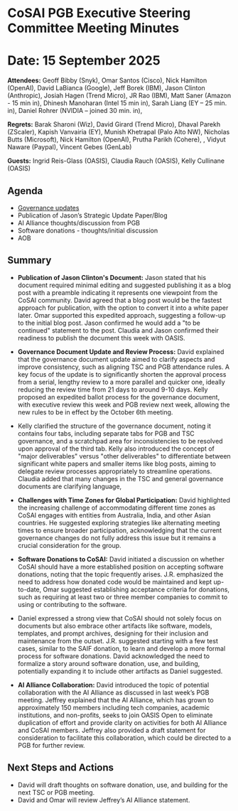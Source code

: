 # **CoSAI PGB Executive Steering Committee Meeting Minutes**

# Date: 15 September 2025

**Attendees:** Geoff Bibby (Snyk), Omar Santos (Cisco), Nick Hamilton (OpenAI), David LaBianca (Google), Jeff Borek (IBM), Jason Clinton (Anthropic), Josiah Hagen (Trend Micro), JR Rao (IBM), Matt Saner (Amazon \- 15 min in), Dhinesh Manoharan (Intel 15 min in), Sarah Liang (EY – 25 min. in), Daniel Rohrer (NVIDIA – joined 30 min. in), 

**Regrets:** Barak Sharoni (Wiz), David Girard (Trend Micro), Dhaval Parekh (ZScaler), Kapish Vanvairia (EY), Munish Khetrapal (Palo Alto NW), Nicholas Butts (Microsoft), Nick Hamilton (OpenAI), Prutha Parikh (Cohere), , Vidyut Naware (Paypal), Vincent Gebes (GenLab)

**Guests:** Ingrid Reis-Glass (OASIS), Claudia Rauch (OASIS), Kelly Cullinane (OASIS)

## Agenda

* [Governance updates](https://docs.google.com/document/d/1h2DMBbS79UNDsihe5TumD1sQGJTJtoi0yrinijTgaQY/edit?usp=sharing)  
* Publication of Jason’s Strategic Update Paper/Blog  
* AI Alliance thoughts/discussion from PGB  
* Software donations \- thoughts/initial discussion  
* AOB

## Summary

* **Publication of Jason Clinton's Document:** Jason stated that his document required minimal editing and suggested publishing it as a blog post with a preamble indicating it represents one viewpoint from the CoSAI community. David agreed that a blog post would be the fastest approach for publication, with the option to convert it into a white paper later. Omar supported this expedited approach, suggesting a follow-up to the initial blog post. Jason confirmed he would add a "to be continued" statement to the post. Claudia and Jason confirmed their readiness to publish the document this week with OASIS.

* **Governance Document Update and Review Process:** David explained that the governance document update aimed to clarify aspects and improve consistency, such as aligning TSC and PGB attendance rules. A key focus of the update is to significantly shorten the approval process from a serial, lengthy review to a more parallel and quicker one, ideally reducing the review time from 21 days to around 9-10 days. Kelly proposed an expedited ballot process for the governance document, with executive review this week and PGB review next week, allowing the new rules to be in effect by the October 6th meeting.

* Kelly clarified the structure of the governance document, noting it contains four tabs, including separate tabs for PGB and TSC governance, and a scratchpad area for inconsistencies to be resolved upon approval of the third tab. Kelly also introduced the concept of "major deliverables" versus "other deliverables" to differentiate between significant white papers and smaller items like blog posts, aiming to delegate review processes appropriately to streamline operations. Claudia added that many changes in the TSC and general governance documents are clarifying language,

* **Challenges with Time Zones for Global Participation:** David highlighted the increasing challenge of accommodating different time zones as CoSAI engages with entities from Australia, India, and other Asian countries. He suggested exploring strategies like alternating meeting times to ensure broader participation, acknowledging that the current governance changes do not fully address this issue but it remains a crucial consideration for the group.

* **Software Donations to CoSAI:** David initiated a discussion on whether CoSAI should have a more established position on accepting software donations, noting that the topic frequently arises. J.R. emphasized the need   to address how donated code would be maintained and kept up-to-date, Omar suggested establishing acceptance criteria for donations, such as requiring at least two or three member companies to commit to using or contributing to the software.

* Daniel expressed a strong view that CoSAI should not solely focus on documents but also embrace other artifacts like software, models, templates, and prompt archives, designing for their inclusion and maintenance from the outset. J.R. suggested starting with a few test cases, similar to the SAIF donation, to learn and develop a more formal process for software donations. David acknowledged the need to formalize a story around software donation, use, and building, potentially expanding it to include other artifacts as Daniel suggested.

* **AI Alliance Collaboration:** David introduced  the topic of potential collaboration with the AI Alliance  as discussed in last week’s PGB meeting. Jeffrey explained that the AI Alliance, which has grown to approximately 150 members including tech companies, academic institutions, and non-profits, seeks to join OASIS Open to eliminate duplication of effort and provide clarity on activities for both AI Alliance and CoSAI members. Jeffrey also provided a draft statement for consideration to facilitate this collaboration, which could be directed to a PGB for further review.

## Next Steps and Actions

* David will draft thoughts on software donation, use, and building for the next TSC or PGB meeting.  
* David and Omar will review Jeffrey’s AI Alliance statement.  

